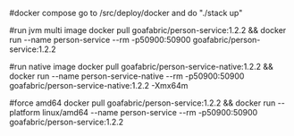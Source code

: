 #docker compose
go to /src/deploy/docker and do "./stack up"

#run jvm multi image
docker pull goafabric/person-service:1.2.2 && docker run --name person-service --rm -p50900:50900 goafabric/person-service:1.2.2

#run native image
docker pull goafabric/person-service-native:1.2.2 && docker run --name person-service-native --rm -p50900:50900 goafabric/person-service-native:1.2.2 -Xmx64m

#force amd64
docker pull goafabric/person-service:1.2.2 && docker run --platform linux/amd64 --name person-service --rm -p50900:50900 goafabric/person-service:1.2.2
